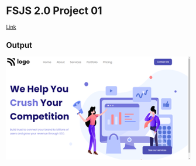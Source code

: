 # FSJS 2.0 Project 01

[Link](/FSJS%202.0%20Project%2001)

## Output

![Alter Text](/FSJS%202.0%20Project%2001/MyOutput.png)